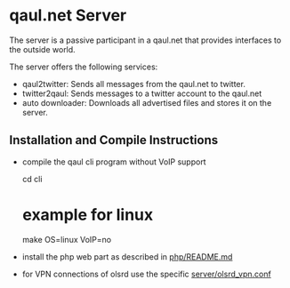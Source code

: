 qaul.net Server
===============

The server is a passive participant in a qaul.net that provides interfaces to the outside
world. 

The server offers the following services:
* qaul2twitter: 
  Sends all messages from the qaul.net to twitter.
* twitter2qaul: 
  Sends messages to a twitter account to the qaul.net
* auto downloader: 
  Downloads all advertised files and stores it on the server.


Installation and Compile Instructions
--------------------------------------

* compile the qaul cli program without VoIP support

	cd cli
	# example for linux
	make OS=linux VoIP=no


* install the php web part as described in [php/README.md](https://github.com/WachterJud/qaul.net/tree/master/server/php)
* for VPN connections of olsrd use the specific [server/olsrd_vpn.conf](https://github.com/WachterJud/qaul.net/blob/master/server/olsrd_vpn.conf)
